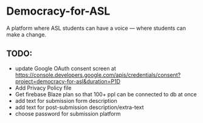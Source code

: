 # Democracy-for-ASL
A platform where ASL students can have a voice — where students can make a change. 

## TODO:

 - update Google OAuth consent screen at https://console.developers.google.com/apis/credentials/consent?project=democracy-for-asl&duration=P1D
 - Add Privacy Policy file
 - Get firebase Blaze plan so that 100+ ppl can be connected to db at once
 - add text for submission form description
 - add text for post-submission description/extra-text
 - choose password for submission platform